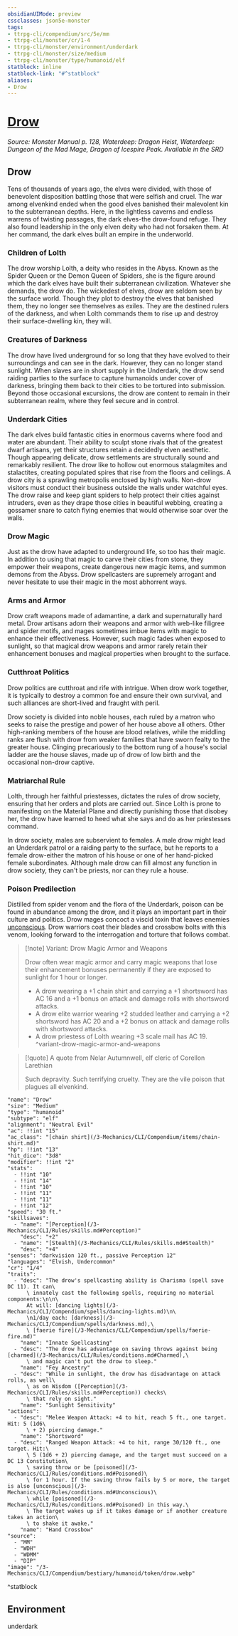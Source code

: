 ```yaml
---
obsidianUIMode: preview
cssclasses: json5e-monster
tags:
- ttrpg-cli/compendium/src/5e/mm
- ttrpg-cli/monster/cr/1-4
- ttrpg-cli/monster/environment/underdark
- ttrpg-cli/monster/size/medium
- ttrpg-cli/monster/type/humanoid/elf
statblock: inline
statblock-link: "#^statblock"
aliases:
- Drow
---
```

# [Drow](3-Mechanics\CLI\Compendium\bestiary\humanoid/drow.md)
*Source: Monster Manual p. 128, Waterdeep: Dragon Heist, Waterdeep: Dungeon of the Mad Mage, Dragon of Icespire Peak. Available in the <span title='Systems Reference Document (5.1)'>SRD</span>*  

## Drow

Tens of thousands of years ago, the elves were divided, with those of benevolent disposition battling those that were selfish and cruel. The war among elvenkind ended when the good elves banished their malevolent kin to the subterranean depths. Here, in the lightless caverns and endless warrens of twisting passages, the dark elves-the drow-found refuge. They also found leadership in the only elven deity who had not forsaken them. At her command, the dark elves built an empire in the underworld.

### Children of Lolth

The drow worship Lolth, a deity who resides in the Abyss. Known as the Spider Queen or the Demon Queen of Spiders, she is the figure around which the dark elves have built their subterranean civilization. Whatever she demands, the drow do. The wickedest of elves, drow are seldom seen by the surface world. Though they plot to destroy the elves that banished them, they no longer see themselves as exiles. They are the destined rulers of the darkness, and when Lolth commands them to rise up and destroy their surface-dwelling kin, they will.

### Creatures of Darkness

The drow have lived underground for so long that they have evolved to their surroundings and can see in the dark. However, they can no longer stand sunlight. When slaves are in short supply in the Underdark, the drow send raiding parties to the surface to capture humanoids under cover of darkness, bringing them back to their cities to be tortured into submission. Beyond those occasional excursions, the drow are content to remain in their subterranean realm, where they feel secure and in control.

### Underdark Cities

The dark elves build fantastic cities in enormous caverns where food and water are abundant. Their ability to sculpt stone rivals that of the greatest dwarf artisans, yet their structures retain a decidedly elven aesthetic. Though appearing delicate, drow settlements are structurally sound and remarkably resilient. The drow like to hollow out enormous stalagmites and stalactites, creating populated spires that rise from the floors and ceilings. A drow city is a sprawling metropolis enclosed by high walls. Non-drow visitors must conduct their business outside the walls under watchful eyes. The drow raise and keep giant spiders to help protect their cities against intruders, even as they drape those cities in beautiful webbing, creating a gossamer snare to catch flying enemies that would otherwise soar over the walls.

### Drow Magic

Just as the drow have adapted to underground life, so too has their magic. In addition to using that magic to carve their cities from stone, they empower their weapons, create dangerous new magic items, and summon demons from the Abyss. Drow spellcasters are supremely arrogant and never hesitate to use their magic in the most abhorrent ways.

### Arms and Armor

Drow craft weapons made of adamantine, a dark and supernaturally hard metal. Drow artisans adorn their weapons and armor with web-like filigree and spider motifs, and mages sometimes imbue items with magic to enhance their effectiveness. However, such magic fades when exposed to sunlight, so that magical drow weapons and armor rarely retain their enhancement bonuses and magical properties when brought to the surface.

### Cutthroat Politics

Drow politics are cutthroat and rife with intrigue. When drow work together, it is typically to destroy a common foe and ensure their own survival, and such alliances are short-lived and fraught with peril.

Drow society is divided into noble houses, each ruled by a matron who seeks to raise the prestige and power of her house above all others. Other high-ranking members of the house are blood relatives, while the middling ranks are flush with drow from weaker families that have sworn fealty to the greater house. Clinging precariously to the bottom rung of a house's social ladder are the house slaves, made up of drow of low birth and the occasional non-drow captive.

### Matriarchal Rule

Lolth, through her faithful priestesses, dictates the rules of drow society, ensuring that her orders and plots are carried out. Since Lolth is prone to manifesting on the Material Plane and directly punishing those that disobey her, the drow have learned to heed what she says and do as her priestesses command.

In drow society, males are subservient to females. A male drow might lead an Underdark patrol or a raiding party to the surface, but he reports to a female drow-either the matron of his house or one of her hand-picked female subordinates. Although male drow can fill almost any function in drow society, they can't be priests, nor can they rule a house.

### Poison Predilection

Distilled from spider venom and the flora of the Underdark, poison can be found in abundance among the drow, and it plays an important part in their culture and politics. Drow mages concoct a viscid toxin that leaves enemies [unconscious](/3-Mechanics/CLI/Rules/conditions.md#Unconscious). Drow warriors coat their blades and crossbow bolts with this venom, looking forward to the interrogation and torture that follows combat.

> [!note] Variant: Drow Magic Armor and Weapons
> 
> Drow often wear magic armor and carry magic weapons that lose their enhancement bonuses permanently if they are exposed to sunlight for 1 hour or longer.
> 
> - A drow wearing a +1 chain shirt and carrying a +1 shortsword has AC 16 and a +1 bonus on attack and damage rolls with shortsword attacks.  
> - A drow elite warrior wearing +2 studded leather and carrying a +2 shortsword has AC 20 and a +2 bonus on attack and damage rolls with shortsword attacks.  
> - A drow priestess of Lolth wearing +3 scale mail has AC 19.  
^variant-drow-magic-armor-and-weapons

> [!quote] A quote from Nelar Autumnwell, elf cleric of Corellon Larethian  
> 
> Such depravity. Such terrifying cruelty. They are the vile poison that plagues all elvenkind.


```statblock
"name": "Drow"
"size": "Medium"
"type": "humanoid"
"subtype": "elf"
"alignment": "Neutral Evil"
"ac": !!int "15"
"ac_class": "[chain shirt](/3-Mechanics/CLI/Compendium/items/chain-shirt.md)"
"hp": !!int "13"
"hit_dice": "3d8"
"modifier": !!int "2"
"stats":
  - !!int "10"
  - !!int "14"
  - !!int "10"
  - !!int "11"
  - !!int "11"
  - !!int "12"
"speed": "30 ft."
"skillsaves":
  - "name": "[Perception](/3-Mechanics/CLI/Rules/skills.md#Perception)"
    "desc": "+2"
  - "name": "[Stealth](/3-Mechanics/CLI/Rules/skills.md#Stealth)"
    "desc": "+4"
"senses": "darkvision 120 ft., passive Perception 12"
"languages": "Elvish, Undercommon"
"cr": "1/4"
"traits":
  - "desc": "The drow's spellcasting ability is Charisma (spell save DC 11). It can\
      \ innately cast the following spells, requiring no material components:\n\n\
      At will: [dancing lights](/3-Mechanics/CLI/Compendium/spells/dancing-lights.md)\n\
      \n1/day each: [darkness](/3-Mechanics/CLI/Compendium/spells/darkness.md),\
      \ [faerie fire](/3-Mechanics/CLI/Compendium/spells/faerie-fire.md)"
    "name": "Innate Spellcasting"
  - "desc": "The drow has advantage on saving throws against being [charmed](/3-Mechanics/CLI/Rules/conditions.md#Charmed),\
      \ and magic can't put the drow to sleep."
    "name": "Fey Ancestry"
  - "desc": "While in sunlight, the drow has disadvantage on attack rolls, as well\
      \ as on Wisdom ([Perception](/3-Mechanics/CLI/Rules/skills.md#Perception)) checks\
      \ that rely on sight."
    "name": "Sunlight Sensitivity"
"actions":
  - "desc": "Melee Weapon Attack: +4 to hit, reach 5 ft., one target. Hit: 5 (1d6\
      \ + 2) piercing damage."
    "name": "Shortsword"
  - "desc": "Ranged Weapon Attack: +4 to hit, range 30/120 ft., one target. Hit:\
      \ 5 (1d6 + 2) piercing damage, and the target must succeed on a DC 13 Constitution\
      \ saving throw or be [poisoned](/3-Mechanics/CLI/Rules/conditions.md#Poisoned)\
      \ for 1 hour. If the saving throw fails by 5 or more, the target is also [unconscious](/3-Mechanics/CLI/Rules/conditions.md#Unconscious)\
      \ while [poisoned](/3-Mechanics/CLI/Rules/conditions.md#Poisoned) in this way.\
      \ The target wakes up if it takes damage or if another creature takes an action\
      \ to shake it awake."
    "name": "Hand Crossbow"
"source":
  - "MM"
  - "WDH"
  - "WDMM"
  - "DIP"
"image": "/3-Mechanics/CLI/Compendium/bestiary/humanoid/token/drow.webp"
```
^statblock

## Environment

underdark